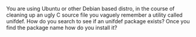 You are using Ubuntu or other Debian based distro,
in the course of cleaning up an ugly C source file you vaguely remember
a utility called unifdef.
How do you search to see if an unifdef package exists?
Once you find the package name how do you install it?
